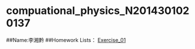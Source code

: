 # compuational_physics_N2014301020137
##Name:李湘黔
##Homework Lists：
[Exercise_01](https://github.com/kolir/compuational_physics_N2014301020137/blob/master/Exercise_01)
